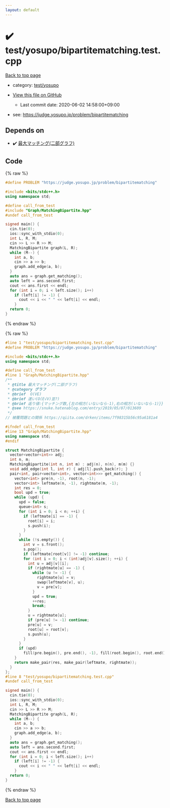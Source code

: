 ```yaml
---
layout: default
---
```


<!-- mathjax config similar to math.stackexchange -->
<script type="text/javascript" async
  src="https://cdnjs.cloudflare.com/ajax/libs/mathjax/2.7.5/MathJax.js?config=TeX-MML-AM_CHTML">
</script>
<script type="text/x-mathjax-config">
  MathJax.Hub.Config({
    TeX: { equationNumbers: { autoNumber: "AMS" }},
    tex2jax: {
      inlineMath: [ ['$','$'] ],
      processEscapes: true
    },
    "HTML-CSS": { matchFontHeight: false },
    displayAlign: "left",
    displayIndent: "2em"
  });
</script>

<script type="text/javascript" src="https://cdnjs.cloudflare.com/ajax/libs/jquery/3.4.1/jquery.min.js"></script>
<script src="https://cdn.jsdelivr.net/npm/jquery-balloon-js@1.1.2/jquery.balloon.min.js" integrity="sha256-ZEYs9VrgAeNuPvs15E39OsyOJaIkXEEt10fzxJ20+2I=" crossorigin="anonymous"></script>
<script type="text/javascript" src="../../../assets/js/copy-button.js"></script>
<link rel="stylesheet" href="../../../assets/css/copy-button.css" />


# :heavy_check_mark: test/yosupo/bipartitematching.test.cpp

<a href="../../../index.html">Back to top page</a>

* category: <a href="../../../index.html#0b58406058f6619a0f31a172defc0230">test/yosupo</a>
* <a href="{{ site.github.repository_url }}/blob/master/test/yosupo/bipartitematching.test.cpp">View this file on GitHub</a>
    - Last commit date: 2020-06-02 14:58:00+09:00


* see: <a href="https://judge.yosupo.jp/problem/bipartitematching">https://judge.yosupo.jp/problem/bipartitematching</a>


## Depends on

* :heavy_check_mark: <a href="../../../library/Graph/MatchingBipartite.hpp.html">最大マッチング(二部グラフ)</a>


## Code

<a id="unbundled"></a>
{% raw %}
```cpp
#define PROBLEM "https://judge.yosupo.jp/problem/bipartitematching"

#include <bits/stdc++.h>
using namespace std;

#define call_from_test
#include "Graph/MatchingBipartite.hpp"
#undef call_from_test

signed main() {
  cin.tie(0);
  ios::sync_with_stdio(0);
  int L, R, M;
  cin >> L >> R >> M;
  MatchingBipartite graph(L, R);
  while (M--) {
    int a, b;
    cin >> a >> b;
    graph.add_edge(a, b);
  }
  auto ans = graph.get_matching();
  auto left = ans.second.first;
  cout << ans.first << endl;
  for (int i = 0; i < left.size(); i++)
    if (left[i] != -1) {
      cout << i << " " << left[i] << endl;
    }
  return 0;
}
```
{% endraw %}

<a id="bundled"></a>
{% raw %}
```cpp
#line 1 "test/yosupo/bipartitematching.test.cpp"
#define PROBLEM "https://judge.yosupo.jp/problem/bipartitematching"

#include <bits/stdc++.h>
using namespace std;

#define call_from_test
#line 1 "Graph/MatchingBipartite.hpp"
/**
 * @title 最大マッチング(二部グラフ)
 * @category グラフ
 * @brief  O(VE)
 * @brief 速い(O(E√V)並?)
 * @brief 返り値:{マッチング数,{左の相方(いないなら-1),右の相方(いないなら-1)}}
 * @see https://snuke.hatenablog.com/entry/2019/05/07/013609
 */
// 被覆問題との関係 https://qiita.com/drken/items/7f98315b56c95a6181a4

#ifndef call_from_test
#line 13 "Graph/MatchingBipartite.hpp"
using namespace std;
#endif

struct MatchingBipartite {
  vector<vector<int>> adj;
  int n, m;
  MatchingBipartite(int n, int m) : adj(n), n(n), m(m) {}
  void add_edge(int l, int r) { adj[l].push_back(r); }
  pair<int, pair<vector<int>, vector<int>>> get_matching() {
    vector<int> pre(n, -1), root(n, -1);
    vector<int> leftmate(n, -1), rightmate(m, -1);
    int res = 0;
    bool upd = true;
    while (upd) {
      upd = false;
      queue<int> s;
      for (int i = 0; i < n; ++i) {
        if (leftmate[i] == -1) {
          root[i] = i;
          s.push(i);
        }
      }
      while (!s.empty()) {
        int v = s.front();
        s.pop();
        if (leftmate[root[v]] != -1) continue;
        for (int i = 0; i < (int)adj[v].size(); ++i) {
          int u = adj[v][i];
          if (rightmate[u] == -1) {
            while (u != -1) {
              rightmate[u] = v;
              swap(leftmate[v], u);
              v = pre[v];
            }
            upd = true;
            ++res;
            break;
          }
          u = rightmate[u];
          if (pre[u] != -1) continue;
          pre[u] = v;
          root[u] = root[v];
          s.push(u);
        }
      }
      if (upd)
        fill(pre.begin(), pre.end(), -1), fill(root.begin(), root.end(), -1);
    }
    return make_pair(res, make_pair(leftmate, rightmate));
  }
};
#line 8 "test/yosupo/bipartitematching.test.cpp"
#undef call_from_test

signed main() {
  cin.tie(0);
  ios::sync_with_stdio(0);
  int L, R, M;
  cin >> L >> R >> M;
  MatchingBipartite graph(L, R);
  while (M--) {
    int a, b;
    cin >> a >> b;
    graph.add_edge(a, b);
  }
  auto ans = graph.get_matching();
  auto left = ans.second.first;
  cout << ans.first << endl;
  for (int i = 0; i < left.size(); i++)
    if (left[i] != -1) {
      cout << i << " " << left[i] << endl;
    }
  return 0;
}

```
{% endraw %}

<a href="../../../index.html">Back to top page</a>

